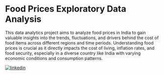 
# Food Prices Exploratory Data Analysis

This data analytics project aims to analyze food prices in India to gain valuable insights into the trends, fluctuations, and drivers behind the cost of food items across different regions and time periods. Understanding food prices is crucial as it directly impacts the cost of living, inflation rates, and food security, especially in a diverse country like India with varying economic conditions and consumption patterns.



[![linkedin](https://img.shields.io/badge/linkedin-0A66C2?style=for-the-badge&logo=linkedin&logoColor=white)](www.linkedin.com/in/nikhil-dasgupta-9387b41b7)

